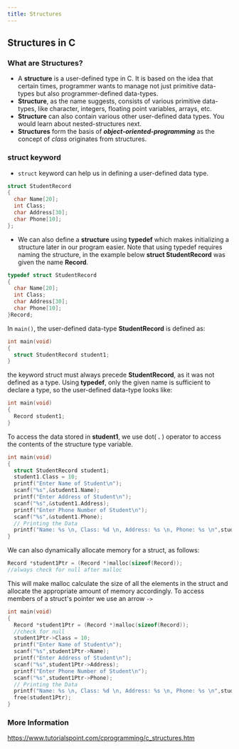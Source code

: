 ```yaml
---
title: Structures
---
```

## Structures in C

### What are Structures?
* A **structure** is a user-defined type in C. It is based on the idea that certain times, programmer wants to manage not just primitive data-types but also programmer-defined data-types.
* **Structure**, as the name suggests, consists of various primitive data-types, like character, integers, floating point variables, arrays, etc.
* **Structure** can also contain various other user-defined data types. You would learn about nested-structures next.
* **Structures** form the basis of **_object-oriented-programming_** as the concept of *class* originates from structures.
### struct keyword
* `struct` keyword can help us in defining a user-defined data type.
```C
struct StudentRecord
{
  char Name[20];
  int Class;
  char Address[30];
  char Phone[10];
};
```
* We can also define a **structure** using **typedef** which makes initializing a structure later in our program easier. Note that using typedef requires naming the structure, in the example below **struct StudentRecord** was given the name **Record**.
```C
typedef struct StudentRecord
{
  char Name[20];
  int Class;
  char Address[30];
  char Phone[10];
}Record;
```
In `main()`, the user-defined data-type **StudentRecord** is defined as:
```C
int main(void)
{
  struct StudentRecord student1;
}
```
the keyword struct must always precede **StudentRecord**, as it was not defined as a type.
Using **typedef**, only the given name is sufficient to declare a type, so the user-defined data-type looks like:
```C
int main(void)
{
  Record student1;
}
```
To access the data stored in **student1**, we use dot( **.** ) operator to access the contents of the structure type variable.
```C
int main(void)
{
  struct StudentRecord student1;
  student1.Class = 10;
  printf("Enter Name of Student\n");
  scanf("%s",&student1.Name);
  printf("Enter Address of Student\n");
  scanf("%s",&student1.Address);
  printf("Enter Phone Number of Student\n");
  scanf("%s",&student1.Phone);
  // Printing the Data
  printf("Name: %s \n, Class: %d \n, Address: %s \n, Phone: %s \n",student1.Name, student1.Class, student1.Address, student1.Phone);
}
```
We can also dynamically allocate memory for a struct, as follows:
```C
Record *student1Ptr = (Record *)malloc(sizeof(Record));
//always check for null after malloc
```
This will make malloc calculate the size of all the elements in the struct and allocate the appropriate amount of memory accordingly. To access members of a struct's pointer we use an arrow `->`
```C
int main(void)
{
  Record *student1Ptr = (Record *)malloc(sizeof(Record));
  //check for null
  student1Ptr->Class = 10;
  printf("Enter Name of Student\n");
  scanf("%s",student1Ptr->Name);
  printf("Enter Address of Student\n");
  scanf("%s",student1Ptr->Address);
  printf("Enter Phone Number of Student\n");
  scanf("%s",student1Ptr->Phone);
  // Printing the Data
  printf("Name: %s \n, Class: %d \n, Address: %s \n, Phone: %s \n",student1->Name, student1->Class, student1->Address, student1->Phone);
  free(student1Ptr);
}
```

### More Information  
https://www.tutorialspoint.com/cprogramming/c_structures.htm
